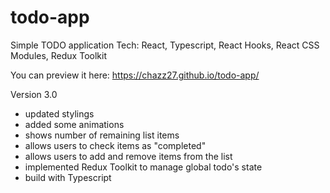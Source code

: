 # todo-app

Simple TODO application Tech: React, Typescript, React Hooks, React CSS Modules, Redux Toolkit

You can preview it here: https://chazz27.github.io/todo-app/

Version 3.0

-   updated stylings
-   added some animations
-   shows number of remaining list items
-   allows users to check items as "completed"
-   allows users to add and remove items from the list
-   implemented Redux Toolkit to manage global todo's state
-   build with Typescript
